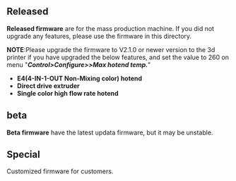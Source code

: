 ## Released
**Released firmware** are for the mass production machine. If you did not upgrade any features, please use the firmware in this directory.  
>
**NOTE**:Please upgrade the firmware to V2.1.0 or newer version to the 3d printer if you have upgraded the below features, and set the value to 260 on menu "***Control>Configure>>Max hotend temp.***"    
- **E4(4-IN-1-OUT Non-Mixing color) hotend**  
- **Direct drive extruder**  
- **Single color high flow rate hotend**  
 
## beta
**Beta firmware** have the latest updata firmware, but it may be unstable.


## Special
Customized firmware for customers.


